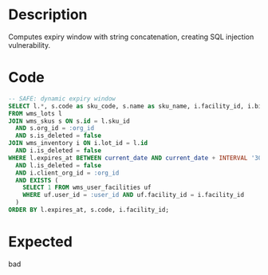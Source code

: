 # Description

Computes expiry window with string concatenation, creating SQL injection vulnerability.

# Code

```sql
-- SAFE: dynamic expiry window
SELECT l.*, s.code as sku_code, s.name as sku_name, i.facility_id, i.bin, i.qty_on_hand
FROM wms_lots l
JOIN wms_skus s ON s.id = l.sku_id 
  AND s.org_id = :org_id 
  AND s.is_deleted = false
JOIN wms_inventory i ON i.lot_id = l.id 
  AND i.is_deleted = false
WHERE l.expires_at BETWEEN current_date AND current_date + INTERVAL '30 days'
  AND l.is_deleted = false
  AND i.client_org_id = :org_id
  AND EXISTS (
    SELECT 1 FROM wms_user_facilities uf
    WHERE uf.user_id = :user_id AND uf.facility_id = i.facility_id
  )
ORDER BY l.expires_at, s.code, i.facility_id;
```

# Expected

bad